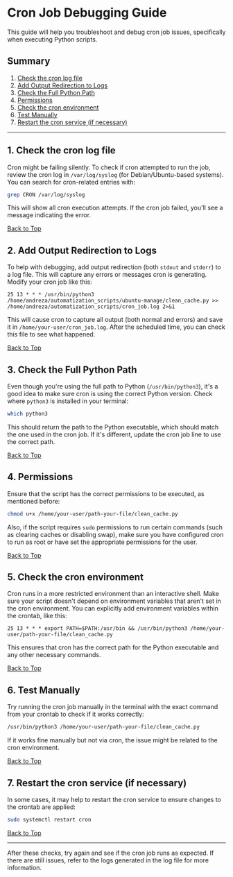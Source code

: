 # Cron Job Debugging Guide

This guide will help you troubleshoot and debug cron job issues, specifically when executing Python scripts.

## Summary

1. [Check the cron log file](#1-check-the-cron-log-file)
2. [Add Output Redirection to Logs](#2-add-output-redirection-to-logs)
3. [Check the Full Python Path](#3-check-the-full-python-path)
4. [Permissions](#4-permissions)
5. [Check the cron environment](#5-check-the-cron-environment)
6. [Test Manually](#6-test-manually)
7. [Restart the cron service (if necessary)](#7-restart-the-cron-service-if-necessary)

---

## 1. Check the cron log file

Cron might be failing silently. To check if cron attempted to run the job, review the cron log in `/var/log/syslog` (for Debian/Ubuntu-based systems). You can search for cron-related entries with:

```bash
grep CRON /var/log/syslog
```

This will show all cron execution attempts. If the cron job failed, you'll see a message indicating the error.

[Back to Top](#summary)

## 2. Add Output Redirection to Logs

To help with debugging, add output redirection (both `stdout` and `stderr`) to a log file. This will capture any errors or messages cron is generating. Modify your cron job like this:

```plaintext
25 13 * * * /usr/bin/python3 /home/andreza/automatization_scripts/ubuntu-manage/clean_cache.py >> /home/andreza/automatization_scripts/cron_job.log 2>&1
```

This will cause cron to capture all output (both normal and errors) and save it in `/home/your-user/cron_job.log`. After the scheduled time, you can check this file to see what happened.

[Back to Top](#summary)

## 3. Check the Full Python Path

Even though you're using the full path to Python (`/usr/bin/python3`), it's a good idea to make sure cron is using the correct Python version. Check where `python3` is installed in your terminal:

```bash
which python3
```

This should return the path to the Python executable, which should match the one used in the cron job. If it's different, update the cron job line to use the correct path.

[Back to Top](#summary)

## 4. Permissions

Ensure that the script has the correct permissions to be executed, as mentioned before:

```bash
chmod u+x /home/your-user/path-your-file/clean_cache.py
```

Also, if the script requires `sudo` permissions to run certain commands (such as clearing caches or disabling swap), make sure you have configured cron to run as root or have set the appropriate permissions for the user.

[Back to Top](#summary)

## 5. Check the cron environment

Cron runs in a more restricted environment than an interactive shell. Make sure your script doesn't depend on environment variables that aren't set in the cron environment. You can explicitly add environment variables within the crontab, like this:

```plaintext
25 13 * * * export PATH=$PATH:/usr/bin && /usr/bin/python3 /home/your-user/path-your-file/clean_cache.py
```

This ensures that cron has the correct path for the Python executable and any other necessary commands.

[Back to Top](#summary)

## 6. Test Manually

Try running the cron job manually in the terminal with the exact command from your crontab to check if it works correctly:

```bash
/usr/bin/python3 /home/your-user/path-your-file/clean_cache.py
```

If it works fine manually but not via cron, the issue might be related to the cron environment.

[Back to Top](#summary)

## 7. Restart the cron service (if necessary)

In some cases, it may help to restart the cron service to ensure changes to the crontab are applied:

```bash
sudo systemctl restart cron
```

[Back to Top](#summary)

---

After these checks, try again and see if the cron job runs as expected. If there are still issues, refer to the logs generated in the log file for more information.
